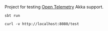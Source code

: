 Project for testing [Open Telemetry](https://github.com/open-telemetry/opentelemetry-java-instrumentation) Akka support.

`sbt run`

`curl -v http://localhost:8080/test`

